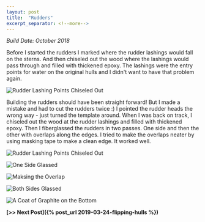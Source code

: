 ```yaml
---
layout: post
title:  "Rudders"
excerpt_separator: <!--more-->
---
```


*Build Date: October 2018*

Before I started the rudders I marked where the rudder lashings would fall on the sterns. And then chiseled out the wood where the lashings would pass through and filled with thickened epoxy. The lashings were the entry points for water on the original hulls and I didn't want to have that problem again.

<!--more-->

![Rudder Lashing Points Chiseled Out](/assets/images/rudders-stern.jpg)

Building the rudders should have been straight forward! But I made a mistake and had to cut the rudders twice :) I pointed the rudder heads the wrong way - just turned the template around. When I was back on track, I chiseled out the wood at the rudder lashings and filled with thickened epoxy. Then I fiberglassed the rudders in two passes. One side and then the other with overlaps along the edges. I tried to make the overlaps neater by using masking tape to make a clean edge. It worked well.

![Rudder Lashing Points Chiseled Out](/assets/images/rudders-1.jpg)

![One Side Glassed](/assets/images/rudders-2.jpg)

![Maksing the Overlap](/assets/images/rudders-3.jpg)

![Both Sides Glassed](/assets/images/rudders-4.jpg)

![A Coat of Graphite on the Bottom](/assets/images/rudders-5.jpg)

**[>> Next Post]({% post_url 2019-03-24-flipping-hulls %})**
